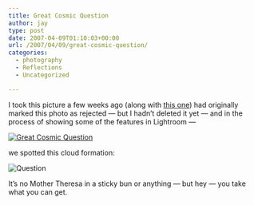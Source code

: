 ```yaml
---
title: Great Cosmic Question
author: jay
type: post
date: 2007-04-09T01:10:03+00:00
url: /2007/04/09/great-cosmic-question/
categories:
  - photography
  - Reflections
  - Uncategorized

---
```

I took this picture a few weeks ago (along with [this one][1]) had originally marked this photo as rejected — but I hadn’t deleted it yet — and in the process of showing some of the features in Lightroom —

[![Great Cosmic Question][2]][3]

we spotted this cloud formation:

![Question][4]

It’s no Mother Theresa in a sticky bun or anything — but hey — you take what you can get.

 [1]: /2007/03/26/and-day-turned-to-night/
 [2]: http://farm1.static.flickr.com/179/451543489_ca48752985.jpg
 [3]: http://www.flickr.com/photos/rambleon/451543489/ (Photo Sharing)
 [4]: https://files.rambleon.org/images/2007/04/question.jpg